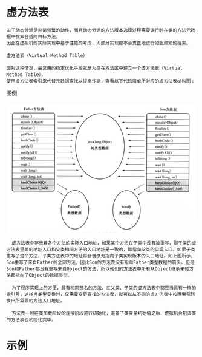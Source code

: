 

# 虚方法表
  
    由于动态分派是非常频繁的动作，而且动态分派的方法版本选择过程需要运行时在类的方法元数据中搜索合适的目标方法，
    因此在虚拟机的实际实现中基于性能的考虑，大部分实现都不会真正地进行如此频繁的搜索。

    虚方法表（Virtual Method Table）

    面对这种情况，最常用的稳定优化手段就是为类在方法区中建立一个虚方法表（Virtual Method Table），
    使用虚方法表索引来代替元数据查找以提高性能，查看以下代码清单所对应的虚方法表结构图：


图例

![](https://github.com/RodJohn/JVM/blob/master/img/VIrtrulMethodTable.png)

      虚方法表中存放着各个方法的实际入口地址，如果某个方法在子类中没有被重写，那子类的虚方法表里面的地址入口和父类相同方法的入口地址是一致的，都指向父类的实现入口。如果子类重写了这个方法，子类方法表中的地址将会替换为指向子类实现版本的入口地址。如上图所示，Son重写了来自Father的全部方法，因此Son的方法表没有指向Father类型数据的箭头。但是Son和Father都没有重写来自Object的方法，所以他们的方法表中所有从Object继承来的方法都指向了Object的数据类型。

      为了程序实现上的方便，具有相同签名的方法，在父类、子类的虚方法表中都应当具有一样的索引号，这样当类型变换时，仅需要变更查找的方法表，就可以从不同的虚方法表中按照索引转换出所需要的方法入口地址。

      方法表一般在类加载阶段的连接阶段进行初始化，准备了类变量初始值之后，虚拟机会把该类的方法表也初始化完毕。
      
      
      
# 示例

